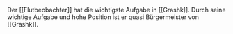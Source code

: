 Der [[Flutbeobachter]] hat die wichtigste Aufgabe in [[Grashk]]. Durch seine wichtige Aufgabe und hohe Position ist er quasi Bürgermeister von [[Grashk]].